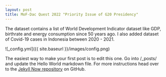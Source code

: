 ```yaml
---
layout: post
title: MoF-Dac Quest 2022 "Priority Issue of G20 Presidency" 
---
```


The dataset contains a list of World Development Indicator dataset like GDP, birthrate and energy consumption since 50 years ago. I also added dataset of Covid-19 cases in Indonesia between 2020 - 2021.

![_config.yml]({{ site.baseurl }}/images/config.png)

The easiest way to make your first post is to edit this one. Go into /_posts/ and update the Hello World markdown file. For more instructions head over to the [Jekyll Now repository](https://datastudio.google.com/reporting/6581ebf4-c11c-4e6d-a79a-67c210fc2d27) on GitHub.
